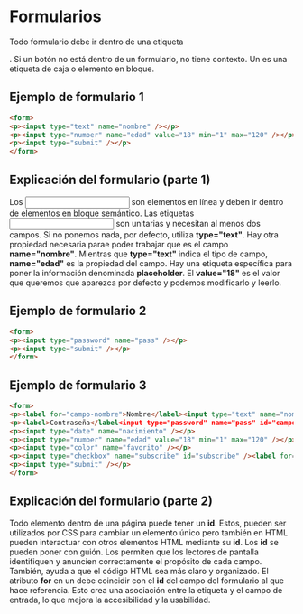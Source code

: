 # Formularios

Todo formulario debe ir dentro de una etiqueta **<form>**. Si un botón no está dentro de un formulario, no tiene contexto. Un **<form>** es una etiqueta de caja o elemento en bloque.

## Ejemplo de formulario 1

```html
<form>
<p><input type="text" name="nombre" /></p>
<p><input type="number" name="edad" value="18" min="1" max="120" /></p>
<p><input type="submit" /></p>
</form>
```

## Explicación del formulario (parte 1)

Los **<input>** son elementos en línea y deben ir dentro de elementos en bloque semántico. Las etiquetas **<input>** son unitarias y necesitan al menos dos campos. Si no ponemos nada, por defecto, utiliza **type="text"**. Hay otra propiedad necesaria parae poder trabajar que es el campo **name="nombre"**. Mientras que **type="text"** indica el tipo de campo, **name="edad"** es la propiedad del campo. Hay una etiqueta específica para poner la información denominada **placeholder**. El **value="18"** es el valor que queremos que aparezca por defecto y podemos modificarlo y leerlo.

## Ejemplo de formulario 2

```html
<form>
<p><input type="password" name="pass" /></p>
<p><input type="submit" /></p>
</form>
```

## Ejemplo de formulario 3

```html
<form>
<p><label for="campo-nombre">Nombre</label><input type="text" name="nombre" id="campo-nombre" /></p>
<p><label>Contraseña</label<input type="password" name="pass" id="campo-contraseña" /></p>
<p><input type="date" name="nacimiento" /></p>
<p><input type="number" name="edad" value="18" min="1" max="120" /></p>
<p><input type="color" name="favorito" /></p>
<p><input type="checkbox" name="subscribe" id="subscribe" /><label for="subscribe">Suscríbete para recibir un email semanal sobre Ciberseguridad</label></p>
<p><input type="submit" /></p>
</form>
```

## Explicación del formulario (parte 2)

Todo elemento dentro de una página puede tener un **id**. Estos, pueden ser utilizados por CSS para cambiar un elemento único pero también en HTML pueden interactuar con otros elementos HTML mediante su **id**. Los **id** se pueden poner con guión. Los **<label>** permiten que los lectores de pantalla identifiquen y anuncien correctamente el propósito de cada campo. También, ayuda a que el código HTML sea más claro y organizado. El atributo **for** en un **<label>** debe coincidir con el **id** del campo del formulario al que hace referencia. Esto crea una asociación entre la etiqueta y el campo de entrada, lo que mejora la accesibilidad y la usabilidad. 

